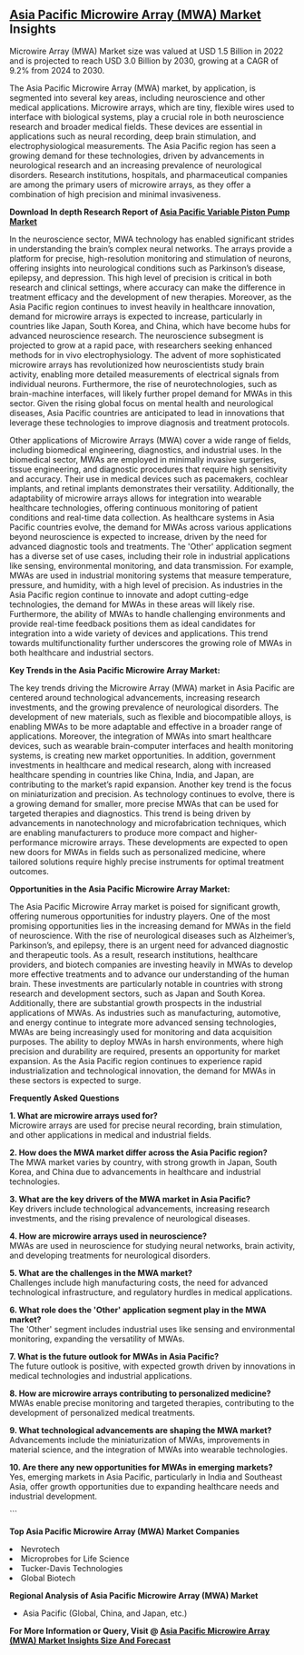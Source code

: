 <h2><a href="https://www.verifiedmarketreports.com/download-sample/?rid=420886&amp;utm_source=Github-Feb&amp;utm_medium=219" target="_blank">Asia Pacific Microwire Array (MWA) Market</a> Insights</h2><p>Microwire Array (MWA) Market size was valued at USD 1.5 Billion in 2022 and is projected to reach USD 3.0 Billion by 2030, growing at a CAGR of 9.2% from 2024 to 2030.</p><p><p>The Asia Pacific Microwire Array (MWA) market, by application, is segmented into several key areas, including neuroscience and other medical applications. Microwire arrays, which are tiny, flexible wires used to interface with biological systems, play a crucial role in both neuroscience research and broader medical fields. These devices are essential in applications such as neural recording, deep brain stimulation, and electrophysiological measurements. The Asia Pacific region has seen a growing demand for these technologies, driven by advancements in neurological research and an increasing prevalence of neurological disorders. Research institutions, hospitals, and pharmaceutical companies are among the primary users of microwire arrays, as they offer a combination of high precision and minimal invasiveness. <p><strong>Download In depth Research Report of <a href="https://www.verifiedmarketreports.com/download-sample/?rid=236118&amp;utm_source=Pulse-Dec&amp;utm_medium=219" target="_blank">Asia Pacific Variable Piston Pump Market</a></strong></p></p> <p>In the neuroscience sector, MWA technology has enabled significant strides in understanding the brain’s complex neural networks. The arrays provide a platform for precise, high-resolution monitoring and stimulation of neurons, offering insights into neurological conditions such as Parkinson’s disease, epilepsy, and depression. This high level of precision is critical in both research and clinical settings, where accuracy can make the difference in treatment efficacy and the development of new therapies. Moreover, as the Asia Pacific region continues to invest heavily in healthcare innovation, demand for microwire arrays is expected to increase, particularly in countries like Japan, South Korea, and China, which have become hubs for advanced neuroscience research. The neuroscience subsegment is projected to grow at a rapid pace, with researchers seeking enhanced methods for in vivo electrophysiology. The advent of more sophisticated microwire arrays has revolutionized how neuroscientists study brain activity, enabling more detailed measurements of electrical signals from individual neurons. Furthermore, the rise of neurotechnologies, such as brain-machine interfaces, will likely further propel demand for MWAs in this sector. Given the rising global focus on mental health and neurological diseases, Asia Pacific countries are anticipated to lead in innovations that leverage these technologies to improve diagnosis and treatment protocols. <p>Other applications of Microwire Arrays (MWA) cover a wide range of fields, including biomedical engineering, diagnostics, and industrial uses. In the biomedical sector, MWAs are employed in minimally invasive surgeries, tissue engineering, and diagnostic procedures that require high sensitivity and accuracy. Their use in medical devices such as pacemakers, cochlear implants, and retinal implants demonstrates their versatility. Additionally, the adaptability of microwire arrays allows for integration into wearable healthcare technologies, offering continuous monitoring of patient conditions and real-time data collection. As healthcare systems in Asia Pacific countries evolve, the demand for MWAs across various applications beyond neuroscience is expected to increase, driven by the need for advanced diagnostic tools and treatments. The 'Other' application segment has a diverse set of use cases, including their role in industrial applications like sensing, environmental monitoring, and data transmission. For example, MWAs are used in industrial monitoring systems that measure temperature, pressure, and humidity, with a high level of precision. As industries in the Asia Pacific region continue to innovate and adopt cutting-edge technologies, the demand for MWAs in these areas will likely rise. Furthermore, the ability of MWAs to handle challenging environments and provide real-time feedback positions them as ideal candidates for integration into a wide variety of devices and applications. This trend towards multifunctionality further underscores the growing role of MWAs in both healthcare and industrial sectors. <p><strong>Key Trends in the Asia Pacific Microwire Array Market:</strong></p> <p>The key trends driving the Microwire Array (MWA) market in Asia Pacific are centered around technological advancements, increasing research investments, and the growing prevalence of neurological disorders. The development of new materials, such as flexible and biocompatible alloys, is enabling MWAs to be more adaptable and effective in a broader range of applications. Moreover, the integration of MWAs into smart healthcare devices, such as wearable brain-computer interfaces and health monitoring systems, is creating new market opportunities. In addition, government investments in healthcare and medical research, along with increased healthcare spending in countries like China, India, and Japan, are contributing to the market’s rapid expansion. Another key trend is the focus on miniaturization and precision. As technology continues to evolve, there is a growing demand for smaller, more precise MWAs that can be used for targeted therapies and diagnostics. This trend is being driven by advancements in nanotechnology and microfabrication techniques, which are enabling manufacturers to produce more compact and higher-performance microwire arrays. These developments are expected to open new doors for MWAs in fields such as personalized medicine, where tailored solutions require highly precise instruments for optimal treatment outcomes.</p> <p><strong>Opportunities in the Asia Pacific Microwire Array Market:</strong></p> <p>The Asia Pacific Microwire Array market is poised for significant growth, offering numerous opportunities for industry players. One of the most promising opportunities lies in the increasing demand for MWAs in the field of neuroscience. With the rise of neurological diseases such as Alzheimer’s, Parkinson’s, and epilepsy, there is an urgent need for advanced diagnostic and therapeutic tools. As a result, research institutions, healthcare providers, and biotech companies are investing heavily in MWAs to develop more effective treatments and to advance our understanding of the human brain. These investments are particularly notable in countries with strong research and development sectors, such as Japan and South Korea. Additionally, there are substantial growth prospects in the industrial applications of MWAs. As industries such as manufacturing, automotive, and energy continue to integrate more advanced sensing technologies, MWAs are being increasingly used for monitoring and data acquisition purposes. The ability to deploy MWAs in harsh environments, where high precision and durability are required, presents an opportunity for market expansion. As the Asia Pacific region continues to experience rapid industrialization and technological innovation, the demand for MWAs in these sectors is expected to surge.</p> <p><strong>Frequently Asked Questions</strong></p> <p><strong>1. What are microwire arrays used for?</strong><br>Microwire arrays are used for precise neural recording, brain stimulation, and other applications in medical and industrial fields.</p> <p><strong>2. How does the MWA market differ across the Asia Pacific region?</strong><br>The MWA market varies by country, with strong growth in Japan, South Korea, and China due to advancements in healthcare and industrial technologies.</p> <p><strong>3. What are the key drivers of the MWA market in Asia Pacific?</strong><br>Key drivers include technological advancements, increasing research investments, and the rising prevalence of neurological diseases.</p> <p><strong>4. How are microwire arrays used in neuroscience?</strong><br>MWAs are used in neuroscience for studying neural networks, brain activity, and developing treatments for neurological disorders.</p> <p><strong>5. What are the challenges in the MWA market?</strong><br>Challenges include high manufacturing costs, the need for advanced technological infrastructure, and regulatory hurdles in medical applications.</p> <p><strong>6. What role does the 'Other' application segment play in the MWA market?</strong><br>The 'Other' segment includes industrial uses like sensing and environmental monitoring, expanding the versatility of MWAs.</p> <p><strong>7. What is the future outlook for MWAs in Asia Pacific?</strong><br>The future outlook is positive, with expected growth driven by innovations in medical technologies and industrial applications.</p> <p><strong>8. How are microwire arrays contributing to personalized medicine?</strong><br>MWAs enable precise monitoring and targeted therapies, contributing to the development of personalized medical treatments.</p> <p><strong>9. What technological advancements are shaping the MWA market?</strong><br>Advancements include the miniaturization of MWAs, improvements in material science, and the integration of MWAs into wearable technologies.</p> <p><strong>10. Are there any new opportunities for MWAs in emerging markets?</strong><br>Yes, emerging markets in Asia Pacific, particularly in India and Southeast Asia, offer growth opportunities due to expanding healthcare needs and industrial development.</p> ```</p><p><strong>Top Asia Pacific Microwire Array (MWA) Market Companies</strong></p><div data-test-id=""><p><li>Nevrotech</li><li> Microprobes for Life Science</li><li> Tucker-Davis Technologies</li><li> Global Biotech</li></p><div><strong>Regional Analysis of&nbsp;Asia Pacific Microwire Array (MWA) Market</strong></div><ul><li dir="ltr"><p dir="ltr">Asia Pacific (Global, China, and Japan, etc.)</p></li></ul><p><strong>For More Information or Query, Visit @&nbsp;</strong><strong><a href="https://www.verifiedmarketreports.com/product/microwire-array-mwa-market/?utm_source=Github-Feb&amp;utm_medium=219" target="_blank">Asia Pacific Microwire Array (MWA) Market Insights Size And Forecast</a></strong></p></div><h2>&nbsp;</h2><div data-test-id="">&nbsp;</div>
